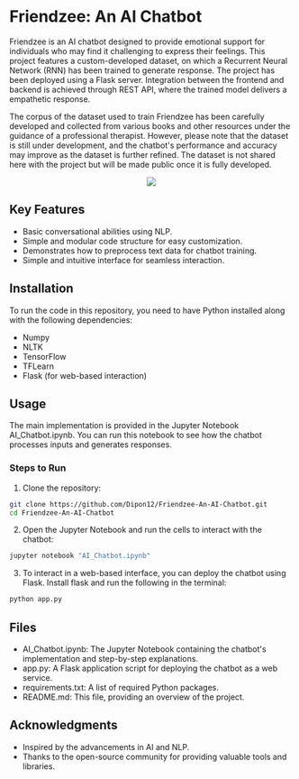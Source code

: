 # Friendzee: An AI Chatbot
Friendzee is an AI chatbot designed to provide emotional support for individuals who may find it challenging to express their feelings. This project features a custom-developed dataset, on which a Recurrent Neural Network (RNN) has been trained to generate response. The project has been deployed using a Flask server. Integration between the frontend and
backend is achieved through REST API, where the trained model delivers a empathetic response.

The corpus of the dataset used to train Friendzee has been carefully developed and collected from various books and other resources under the guidance of a professional therapist. However, please note that the dataset is still under development, and the chatbot's performance and accuracy may improve as the dataset is further refined. The dataset is not shared here with the project but will be made public once it is fully developed.


<div align="center"><img src="https://github.com/user-attachments/assets/2e4bd203-350e-416f-8dc9-caf7ca33a264"></div>

## Key Features

- Basic conversational abilities using NLP.
- Simple and modular code structure for easy customization.
- Demonstrates how to preprocess text data for chatbot training.
- Simple and intuitive interface for seamless interaction.

## Installation

To run the code in this repository, you need to have Python installed along with the following dependencies:

- Numpy
- NLTK
- TensorFlow
- TFLearn
- Flask (for web-based interaction)

## Usage
The main implementation is provided in the Jupyter Notebook AI_Chatbot.ipynb. You can run this notebook to see how the chatbot processes inputs and generates responses.

### Steps to Run
1. Clone the repository:
```bash
git clone https://github.com/Dipon12/Friendzee-An-AI-Chatbot.git
cd Friendzee-An-AI-Chatbot
```

2. Open the Jupyter Notebook and run the cells to interact with the chatbot:

```bash
jupyter notebook "AI_Chatbot.ipynb"
```

3.  To interact in a web-based interface, you can deploy the chatbot using Flask. Install flask and run the following in the terminal:

```bash
python app.py
```

## Files
- AI_Chatbot.ipynb: The Jupyter Notebook containing the chatbot's implementation and step-by-step explanations.
- app.py: A Flask application script for deploying the chatbot as a web service.
- requirements.txt: A list of required Python packages.
- README.md: This file, providing an overview of the project.

## Acknowledgments
- Inspired by the advancements in AI and NLP.
- Thanks to the open-source community for providing valuable tools and libraries.
